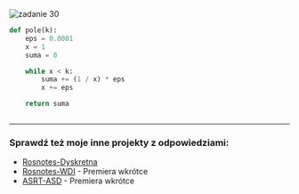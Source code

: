 <picture>
  <source srcset="../../srt/zbior_zadan/30.png" media="(prefers-color-scheme: light)">
  <source srcset="../../srt/zbior_zadan/black_30.png" media="(prefers-color-scheme: dark)">
  <img src="../../srt/zbior_zadan/black_30.png" alt="zadanie 30">
</picture>

```python
def pole(k):
    eps = 0.0001
    x = 1
    suma = 0

    while x < k:
        suma += (1 / x) * eps
        x += eps

    return suma



```

---
### Sprawdź też moje inne projekty z odpowiedziami:
- [Rosnotes-Dyskretna](https://github.com/kamilGie/Rosnotes-Dyskretna)
- [Rosnotes-WDI](https://github.com/kamilGie/Rosnotes-WDI) - Premiera wkrótce
- [ASRT-ASD](https://github.com/kamilGie/Rosnotes-Dyskretna) - Premiera wkrótce
